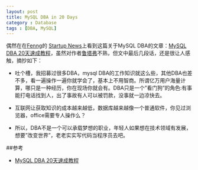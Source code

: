 ```yaml
---
layout: post
title: MySQL DBA in 20 Days
category : Database
tags : [DBA, MySQL]
---
```


偶然在在[Fenng](http://dbanotes.net/)的 [Startup News](http://news.dbanotes.net/)上看到这篇关于MySQL DBA的文章：[MySQL DBA 20天速成教程](http://lutaf.com/130.htm)，虽然对作者[鲁塔弗](http://lutaf.com/)不熟，但文中最后几段话，还是很让人感触，摘抄如下：

* 吐个槽，我招募过很多DBA，mysql DBA的工作知识就这么些，其他DBA也差不多，看一遍操作一遍你就学会了，基本上不用智商。所谓亿万用户海量计算，哪只是一种经历，你在现场你就会有。DBA只是一个”看门狗”的角色:有事能打电话找到人，出了事故有人可以被罚款，没事就一边凉快去。

* 互联网让获取知识的成本越来越低，数据库越来越像一个普通软件，你见过浏览器，office需要专人操作么？

* 所以，DBA不是一个可以承载梦想的职业，年轻人如果想在技术领域有发展，想要”改变世界”，老老实实写代码当程序员去吧。

##参考

* [MySQL DBA 20天速成教程](http://lutaf.com/130.htm)